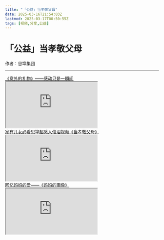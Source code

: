 ```yaml
---
title: "「公益」当孝敬父母"
date: 2025-03-16T21:54:03Z
lastmod: 2025-03-17T00:50:55Z
tags: [视频,分享,公益]
---
```


# 「公益」当孝敬父母

作者：思埠集团

---

<div>
<div>
<a href="http://www.sibu.cn/video/gongyi/3553.html" target="_blank">《意外的礼物》——感动只是一瞬间</a>
</div>
<iframe src="https://v.qq.com/txp/iframe/player.html?vid=x03653yg0o4" allowfullscreen="true"></iframe>
<br>
<div>
<a href="http://www.sibu.cn/video/gongyi/3668.html" target="_blank">家有儿女必看思埠超感人催泪视频《当孝敬父母》</a>
</div>
<iframe src="https://v.qq.com/txp/iframe/player.html?vid=s0367tyfraj" allowfullscreen="true"></iframe>
<br>
<div>
<a href="http://www.sibu.cn/video/gongyi/3674.html" target="_blank">回忆妈妈的爱——《妈妈的画像》</a>
</div>
<iframe src="https://v.qq.com/txp/iframe/player.html?vid=r036574728t" allowfullscreen="true"></iframe>
</div>

‍
